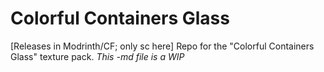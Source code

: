 # Colorful Containers Glass
[Releases in Modrinth/CF; only sc here] Repo for the "Colorful Containers Glass" texture pack.
*This -md file is a WIP*
